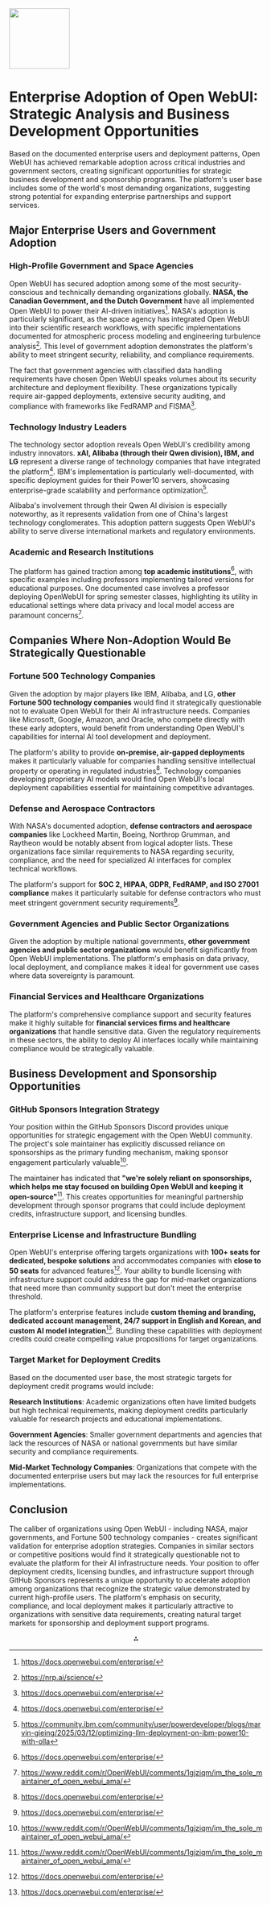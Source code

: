 <img src="https://r2cdn.perplexity.ai/pplx-full-logo-primary-dark%402x.png" class="logo" width="120"/>

# Enterprise Adoption of Open WebUI: Strategic Analysis and Business Development Opportunities

Based on the documented enterprise users and deployment patterns, Open WebUI has achieved remarkable adoption across critical industries and government sectors, creating significant opportunities for strategic business development and sponsorship programs. The platform's user base includes some of the world's most demanding organizations, suggesting strong potential for expanding enterprise partnerships and support services.

## Major Enterprise Users and Government Adoption

### High-Profile Government and Space Agencies

Open WebUI has secured adoption among some of the most security-conscious and technically demanding organizations globally. **NASA, the Canadian Government, and the Dutch Government** have all implemented Open WebUI to power their AI-driven initiatives[^1_4]. NASA's adoption is particularly significant, as the space agency has integrated Open WebUI into their scientific research workflows, with specific implementations documented for atmospheric process modeling and engineering turbulence analysis[^1_13]. This level of government adoption demonstrates the platform's ability to meet stringent security, reliability, and compliance requirements.

The fact that government agencies with classified data handling requirements have chosen Open WebUI speaks volumes about its security architecture and deployment flexibility. These organizations typically require air-gapped deployments, extensive security auditing, and compliance with frameworks like FedRAMP and FISMA[^1_4].

### Technology Industry Leaders

The technology sector adoption reveals Open WebUI's credibility among industry innovators. **xAI, Alibaba (through their Qwen division), IBM, and LG** represent a diverse range of technology companies that have integrated the platform[^1_4]. IBM's implementation is particularly well-documented, with specific deployment guides for their Power10 servers, showcasing enterprise-grade scalability and performance optimization[^1_11].

Alibaba's involvement through their Qwen AI division is especially noteworthy, as it represents validation from one of China's largest technology conglomerates. This adoption pattern suggests Open WebUI's ability to serve diverse international markets and regulatory environments.

### Academic and Research Institutions

The platform has gained traction among **top academic institutions**[^1_4], with specific examples including professors implementing tailored versions for educational purposes. One documented case involves a professor deploying OpenWebUI for spring semester classes, highlighting its utility in educational settings where data privacy and local model access are paramount concerns[^1_5].

## Companies Where Non-Adoption Would Be Strategically Questionable

### Fortune 500 Technology Companies

Given the adoption by major players like IBM, Alibaba, and LG, **other Fortune 500 technology companies** would find it strategically questionable not to evaluate Open WebUI for their AI infrastructure needs. Companies like Microsoft, Google, Amazon, and Oracle, who compete directly with these early adopters, would benefit from understanding Open WebUI's capabilities for internal AI tool development and deployment.

The platform's ability to provide **on-premise, air-gapped deployments** makes it particularly valuable for companies handling sensitive intellectual property or operating in regulated industries[^1_4]. Technology companies developing proprietary AI models would find Open WebUI's local deployment capabilities essential for maintaining competitive advantages.

### Defense and Aerospace Contractors

With NASA's documented adoption, **defense contractors and aerospace companies** like Lockheed Martin, Boeing, Northrop Grumman, and Raytheon would be notably absent from logical adopter lists. These organizations face similar requirements to NASA regarding security, compliance, and the need for specialized AI interfaces for complex technical workflows.

The platform's support for **SOC 2, HIPAA, GDPR, FedRAMP, and ISO 27001 compliance** makes it particularly suitable for defense contractors who must meet stringent government security requirements[^1_4].

### Government Agencies and Public Sector Organizations

Given the adoption by multiple national governments, **other government agencies and public sector organizations** would benefit significantly from Open WebUI implementations. The platform's emphasis on data privacy, local deployment, and compliance makes it ideal for government use cases where data sovereignty is paramount.

### Financial Services and Healthcare Organizations

The platform's comprehensive compliance support and security features make it highly suitable for **financial services firms and healthcare organizations** that handle sensitive data. Given the regulatory requirements in these sectors, the ability to deploy AI interfaces locally while maintaining compliance would be strategically valuable.

## Business Development and Sponsorship Opportunities

### GitHub Sponsors Integration Strategy

Your position within the GitHub Sponsors Discord provides unique opportunities for strategic engagement with the Open WebUI community. The project's sole maintainer has explicitly discussed reliance on sponsorships as the primary funding mechanism, making sponsor engagement particularly valuable[^1_5].

The maintainer has indicated that **"we're solely reliant on sponsorships, which helps me stay focused on building Open WebUI and keeping it open-source"**[^1_5]. This creates opportunities for meaningful partnership development through sponsor programs that could include deployment credits, infrastructure support, and licensing bundles.

### Enterprise License and Infrastructure Bundling

Open WebUI's enterprise offering targets organizations with **100+ seats for dedicated, bespoke solutions** and accommodates companies with **close to 50 seats** for advanced features[^1_4]. Your ability to bundle licensing with infrastructure support could address the gap for mid-market organizations that need more than community support but don't meet the enterprise threshold.

The platform's enterprise features include **custom theming and branding, dedicated account management, 24/7 support in English and Korean, and custom AI model integration**[^1_4]. Bundling these capabilities with deployment credits could create compelling value propositions for target organizations.

### Target Market for Deployment Credits

Based on the documented user base, the most strategic targets for deployment credit programs would include:

**Research Institutions**: Academic organizations often have limited budgets but high technical requirements, making deployment credits particularly valuable for research projects and educational implementations.

**Government Agencies**: Smaller government departments and agencies that lack the resources of NASA or national governments but have similar security and compliance requirements.

**Mid-Market Technology Companies**: Organizations that compete with the documented enterprise users but may lack the resources for full enterprise implementations.

## Conclusion

The caliber of organizations using Open WebUI - including NASA, major governments, and Fortune 500 technology companies - creates significant validation for enterprise adoption strategies. Companies in similar sectors or competitive positions would find it strategically questionable not to evaluate the platform for their AI infrastructure needs. Your position to offer deployment credits, licensing bundles, and infrastructure support through GitHub Sponsors represents a unique opportunity to accelerate adoption among organizations that recognize the strategic value demonstrated by current high-profile users. The platform's emphasis on security, compliance, and local deployment makes it particularly attractive to organizations with sensitive data requirements, creating natural target markets for sponsorship and deployment support programs.

<div style="text-align: center">⁂</div>

[^1_1]: https://www.reddit.com/r/LocalLLaMA/comments/1hadxw7/has_anyone_hosted_openwebui_with_multiple_users/

[^1_2]: https://www.youtube.com/watch?v=Jxt-coDVbR4

[^1_3]: https://hostkey.com/blog/74-10-tips-for-open-webui-to-enhance-your-work-with-ai/

[^1_4]: https://docs.openwebui.com/enterprise/

[^1_5]: https://www.reddit.com/r/OpenWebUI/comments/1gjziqm/im_the_sole_maintainer_of_open_webui_ama/

[^1_6]: https://www.reddit.com/r/LocalLLaMA/comments/1dh1hcp/openwebui_is_absolutely_amazing/

[^1_7]: https://news.ycombinator.com/item?id=43901575

[^1_8]: https://github.com/nasa/openmct

[^1_9]: https://docs.openwebui.com

[^1_10]: https://documentation.suse.com/suse-ai/1.0/html/openwebui-using/index.html

[^1_11]: https://community.ibm.com/community/user/powerdeveloper/blogs/marvin-gieing/2025/03/12/optimizing-llm-deployment-on-ibm-power10-with-olla

[^1_12]: https://www.jetson-ai-lab.com/tutorial_openwebui.html

[^1_13]: https://nrp.ai/science/

[^1_14]: https://docs.openwebui.com/getting-started/quick-start/

[^1_15]: https://www.youtube.com/watch?v=-Ev773G3CoQ

[^1_16]: https://docs.openwebui.com/features/code-execution/artifacts/

[^1_17]: https://world.hey.com/ian.mulvany/open-webui-e76d08a9

[^1_18]: https://www.youtube.com/watch?v=DhRvV5o6SCU

[^1_19]: https://docs.openwebui.com/features/workspace/permissions/

[^1_20]: https://docs.openwebui.com/features/

[^1_21]: https://docs.openwebui.com/getting-started/

[^1_22]: https://openwebui.com

[^1_23]: https://www.youtube.com/watch?v=dWgZIaf03O4

[^1_24]: https://github.com/open-webui/open-webui

[^1_25]: https://nasa.github.io/nasawds-site/components/

[^1_26]: https://www.forbes.com/video/972151c1-0813-4422-8d29-3da7a0eeb172/inside-the-ai-50-list-the-most-innovative-companies-in-artificial-intelligence/

[^1_27]: https://seniorexecutive.com/ai-founders-to-watch-2025/

[^1_28]: https://www.reddit.com/r/OpenWebUI/comments/1k72vfg/openwebui_enterprise_license/

[^1_29]: https://docs.openwebui.com/license/

[^1_30]: https://sourceforge.net/directory/?q=open-webui

[^1_31]: https://nasa.github.io/openmct/

[^1_32]: https://docs.openwebui.com/getting-started/quick-start/starting-with-openai-compatible/

[^1_33]: https://worldwind.arc.nasa.gov/web/

[^1_34]: https://www.forbes.com/lists/ai50/

[^1_35]: https://www.forbes.com/sites/konstantinebuhler/2025/04/10/ai-50-2025-ai-agents-move-beyond-chat/

[^1_36]: https://insights.tryspecter.com/forbes-ai-50-2025/

[^1_37]: https://www.gartner.com/reviews/market/data-science-and-machine-learning-platforms

[^1_38]: https://aimagazine.com/top10/top-10-ai-platforms

[^1_39]: https://www.kiplinger.com/business/biggest-ai-companies-to-know

[^1_40]: https://cloud.google.com/transform/101-real-world-generative-ai-use-cases-from-industry-leaders

[^1_41]: https://www.vastdata.com/press-releases/vast-data-named-to-2025-forbes-ai-50-list-of-most-promising-ai-companies

[^1_42]: https://www.youtube.com/watch?v=npmBlsf0_tY

[^1_43]: https://portkey.ai/docs/integrations/libraries/openwebui

[^1_44]: https://github.com/JBGruber/rollama

[^1_45]: https://www.linkedin.com/posts/reza-abdi_appliedai-largelanguagemodels-rag-activity-7191695324015435777-0UmR

[^1_46]: https://dasarpai.com/dsblog/AI-Imperialism

[^1_47]: https://grafana.com/events/grafanacon/2023/automated-performance-modeling-with-nasa-open-mct-grafana-cloud-k6/

[^1_48]: https://news.ycombinator.com/item?id=43124018

[^1_49]: https://www.reddit.com/r/programming/comments/4yyrzd/nasa_maintains_a_github_project_of_the_primary/

